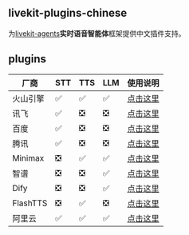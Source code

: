 ## livekit-plugins-chinese

为[livekit-agents](https://github.com/livekit/agents)**实时语音智能体**框架提供中文插件支持。


## plugins

| 厂商 | STT | TTS | LLM | 使用说明 |
| ---- | --- | --- | --- | --- |
| 火山引擎 | ✅  | ✅  | ✅  | [点击这里](livekit-plugins/livekit-plugins-volcengine) |
| 讯飞 | ✅  | ❎ | ❎ | [点击这里](livekit-plugins/livekit-plugins-xunfei) |
| 百度 | ✅  | ❎ | ❎ | [点击这里](livekit-plugins/livekit-plugins-baidu) |
| 腾讯 | ✅  | ❎ | ❎ | [点击这里](livekit-plugins/livekit-plugins-tencent) |
| Minimax | ❎ | ✅  | ✅ | [点击这里](livekit-plugins/livekit-plugins-minimax) |
| 智谱 | ❎ | ❎  | ✅  | [点击这里](livekit-plugins/livekit-plugins-zhipu) |
| Dify | ❎ | ❎  | ✅  | [点击这里](livekit-plugins/livekit-plugins-dify) |
| FlashTTS | ❎ | ✅  | ❎ | [点击这里](livekit-plugins/livekit-plugins-flashtts) |
| 阿里云 | ✅ | ✅  | ✅ | [点击这里](livekit-plugins/livekit-plugins-aliyun) |


